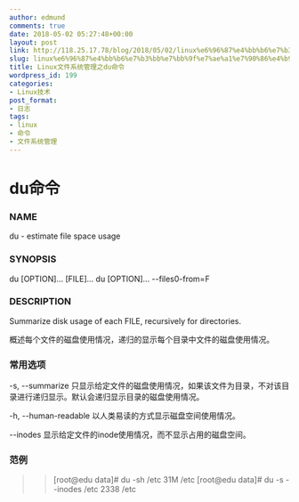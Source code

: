 ```yaml
---
author: edmund
comments: true
date: 2018-05-02 05:27:48+00:00
layout: post
link: http://118.25.17.78/blog/2018/05/02/linux%e6%96%87%e4%bb%b6%e7%b3%bb%e7%bb%9f%e7%ae%a1%e7%90%86%e4%b9%8bdu%e5%91%bd%e4%bb%a4/
slug: linux%e6%96%87%e4%bb%b6%e7%b3%bb%e7%bb%9f%e7%ae%a1%e7%90%86%e4%b9%8bdu%e5%91%bd%e4%bb%a4
title: Linux文件系统管理之du命令
wordpress_id: 199
categories:
- Linux技术
post_format:
- 日志
tags:
- linux
- 命令
- 文件系统管理
---
```


# du命令




### **NAME**




du - estimate file space usage





### **SYNOPSIS**




du [OPTION]... [FILE]...
du [OPTION]... --files0-from=F





### **DESCRIPTION**




Summarize disk usage of each FILE, recursively for directories.




概述每个文件的磁盘使用情况，递归的显示每个目录中文件的磁盘使用情况。





### 常用选项




-s, --summarize 只显示给定文件的磁盘使用情况，如果该文件为目录，不对该目录进行递归显示。默认会递归显示目录的磁盘使用情况。




-h, --human-readable 以人类易读的方式显示磁盘空间使用情况。




--inodes 显示给定文件的inode使用情况，而不显示占用的磁盘空间。





### 范例




<blockquote>

> 
> [root@edu data]# du -sh /etc
31M /etc
[root@edu data]# du -s --inodes /etc
2338 /etc
> 
> 
</blockquote>
